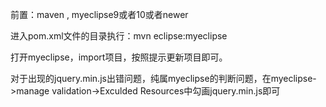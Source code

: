 前置：maven , myeclipse9或者10或者newer


进入pom.xml文件的目录执行：mvn eclipse:myeclipse

打开myeclipse，import项目，按照提示更新项目即可。

对于出现的jquery.min.js出错问题，纯属myeclipse的判断问题，在myeclipse->manage validation->Exculded Resources中勾画jquery.min.js即可